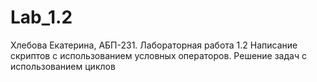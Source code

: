 # Lab_1.2
Хлебова Екатерина, АБП-231. Лабораторная работа 1.2 Написание скриптов с использованием условных операторов. Решение задач с использованием циклов  
